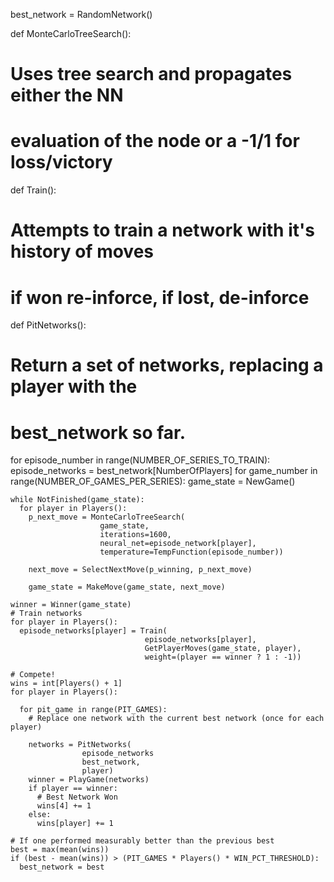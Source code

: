 best_network = RandomNetwork()

def MonteCarloTreeSearch():
  # Uses tree search and propagates either the NN
  #  evaluation of the node or a -1/1 for loss/victory

def Train():
  # Attempts to train a network with it's history of moves
  #  if won re-inforce, if lost, de-inforce

def PitNetworks():
  # Return a set of networks, replacing a player with the
  #  best_network so far.

for episode_number in range(NUMBER_OF_SERIES_TO_TRAIN):
  episode_networks = best_network[NumberOfPlayers]
  for game_number in range(NUMBER_OF_GAMES_PER_SERIES):
    game_state = NewGame()

    while NotFinished(game_state):
      for player in Players():
        p_next_move = MonteCarloTreeSearch(
                        game_state,
                        iterations=1600,
                        neural_net=episode_network[player],
                        temperature=TempFunction(episode_number))

        next_move = SelectNextMove(p_winning, p_next_move)

        game_state = MakeMove(game_state, next_move)

    winner = Winner(game_state)
    # Train networks
    for player in Players():
      episode_networks[player] = Train(
                                  episode_networks[player],
                                  GetPlayerMoves(game_state, player),
                                  weight=(player == winner ? 1 : -1))

    # Compete!
    wins = int[Players() + 1]
    for player in Players():

      for pit_game in range(PIT_GAMES):
        # Replace one network with the current best network (once for each player)

        networks = PitNetworks(
                    episode_networks
                    best_network,
                    player)
        winner = PlayGame(networks)
        if player == winner:
          # Best Network Won
          wins[4] += 1
        else:
          wins[player] += 1

    # If one performed measurably better than the previous best
    best = max(mean(wins))
    if (best - mean(wins)) > (PIT_GAMES * Players() * WIN_PCT_THRESHOLD):
      best_network = best
